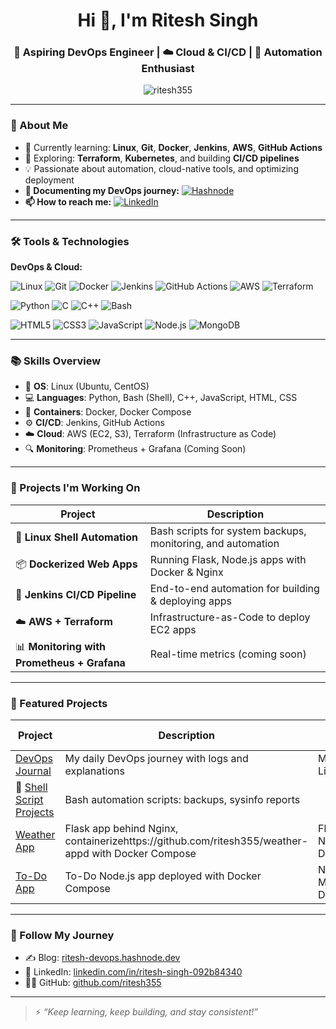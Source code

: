 <h1 align="center">Hi 👋, I'm Ritesh Singh</h1>
<h3 align="center">🚀 Aspiring DevOps Engineer | ☁️ Cloud & CI/CD | 🔁 Automation Enthusiast</h3>
<p align="center">
  <img src="https://komarev.com/ghpvc/?username=ritesh355&label=Profile%20views&color=0e75b6&style=flat" alt="ritesh355" />
</p>



---

### 🚀 About Me

- 🔭 Currently learning: **Linux**, **Git**, **Docker**, **Jenkins**, **AWS**, **GitHub Actions**
- 🌱 Exploring: **Terraform**, **Kubernetes**, and building **CI/CD pipelines**
- 💡 Passionate about automation, cloud-native tools, and optimizing deployment
- **📖 Documenting my DevOps journey:** <a href="https://ritesh-devops.hashnode.dev" target="_blank"><img src="https://img.shields.io/badge/Hashnode-2962FF?style=for-the-badge&logo=hashnode&logoColor=white" alt="Hashnode" /></a>
- **📫 How to reach me:**  <a href="https://linkedin.com/in/ritesh-singh-092b84340" target="_blank"><img src="https://img.shields.io/badge/LinkedIn-0A66C2?style=for-the-badge&logo=linkedin&logoColor=white" alt="LinkedIn" /></a>


---
### 🛠️ Tools & Technologies

**DevOps & Cloud:**

![Linux](https://img.shields.io/badge/Linux-333?logo=linux&logoColor=white)
![Git](https://img.shields.io/badge/Git-F05032?logo=git&logoColor=white)
![Docker](https://img.shields.io/badge/Docker-2496ED?logo=docker&logoColor=white)
![Jenkins](https://img.shields.io/badge/Jenkins-D24939?logo=jenkins&logoColor=white)
![GitHub Actions](https://img.shields.io/badge/GitHub_Actions-2088FF?logo=githubactions&logoColor=white)
![AWS](https://img.shields.io/badge/AWS-232F3E?logo=amazonaws&logoColor=white)
![Terraform](https://img.shields.io/badge/Terraform-7B42BC?logo=terraform&logoColor=white)

![Python](https://img.shields.io/badge/Python-3776AB?logo=python&logoColor=white)
![C](https://img.shields.io/badge/C-00599C?logo=c&logoColor=white)
![C++](https://img.shields.io/badge/C++-00599C?logo=c%2B%2B&logoColor=white)
![Bash](https://img.shields.io/badge/Bash-4EAA25?logo=gnubash&logoColor=white)

![HTML5](https://img.shields.io/badge/HTML5-E34F26?logo=html5&logoColor=white)
![CSS3](https://img.shields.io/badge/CSS3-1572B6?logo=css3&logoColor=white)
![JavaScript](https://img.shields.io/badge/JavaScript-F7DF1E?logo=javascript&logoColor=black)
![Node.js](https://img.shields.io/badge/Node.js-339933?logo=nodedotjs&logoColor=white)
![MongoDB](https://img.shields.io/badge/MongoDB-47A248?logo=mongodb&logoColor=white)

---
### 📚 Skills Overview

- 🐧 **OS**: Linux (Ubuntu, CentOS)
- 💻 **Languages**: Python, Bash (Shell), C++, JavaScript, HTML, CSS
- 🐳 **Containers**: Docker, Docker Compose
- ⚙️ **CI/CD**: Jenkins, GitHub Actions
- ☁️ **Cloud**: AWS (EC2, S3), Terraform (Infrastructure as Code)
- 🔍 **Monitoring**: Prometheus + Grafana (Coming Soon)

---

### 📘 Projects I'm Working On

| Project | Description |
|--------|-------------|
| 🐧 **Linux Shell Automation** | Bash scripts for system backups, monitoring, and automation |
| 📦 **Dockerized Web Apps** | Running Flask, Node.js apps with Docker & Nginx |
| 🚀 **Jenkins CI/CD Pipeline** | End-to-end automation for building & deploying apps |
| ☁️ **AWS + Terraform** | Infrastructure-as-Code to deploy EC2 apps |
| 📊 **Monitoring with Prometheus + Grafana** | Real-time metrics (coming soon) |

---
### 📌 Featured Projects

| Project | Description | Tech Stack |
|--------|-------------|------------|
| [DevOps Journal](https://github.com/ritesh355/Devops-journal) | My daily DevOps journey with logs and explanations | Markdown, Linux, Git |
| 🐚 [Shell Script Projects](https://github.com/ritesh355/shell-script-projects) | Bash automation scripts: backups, sysinfo reports |
| [Weather App](https://github.com/ritesh355/weather-app) | Flask app behind Nginx, containerizehttps://github.com/ritesh355/weather-appd with Docker Compose | Flask, Nginx, Docker |
| [To-Do App](https://github.com/ritesh355/Dockerized-todo-app) | To-Do Node.js app deployed with Docker Compose | Node.js, MongoDB, Docker |

---


### 📢 Follow My Journey

- ✍️ Blog: [ritesh-devops.hashnode.dev](https://ritesh-devops.hashnode.dev)
- 💼 LinkedIn: [linkedin.com/in/ritesh-singh-092b84340](https://linkedin.com/in/ritesh-singh-092b84340)
- 🧑‍💻 GitHub: [github.com/ritesh355](https://github.com/ritesh355)

---

> ⚡ *“Keep learning, keep building, and stay consistent!”*
